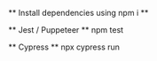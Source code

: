 ** Install dependencies using npm i **

** Jest / Puppeteer **
npm test

** Cypress **
npx cypress run
